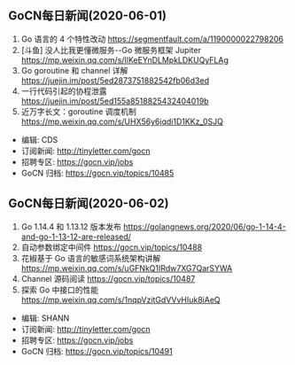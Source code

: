 ## GoCN每日新闻(2020-06-01)

1. Go 语言的 4 个特性改动 https://segmentfault.com/a/1190000022798206
2. [斗鱼] 没人比我更懂微服务--Go 微服务框架 Jupiter https://mp.weixin.qq.com/s/IlKeEYnDLMpkLDKUQyFLAg
3. Go goroutine 和 channel 详解 https://juejin.im/post/5ed2873751882542fb06d3ed
4. 一行代码引起的协程泄露 https://juejin.im/post/5ed155a8518825432404019b
5. 近万字长文：goroutine 调度机制 https://mp.weixin.qq.com/s/UHX56y6jqdi1D1KKz_0SJQ

- 编辑: CDS
- 订阅新闻: http://tinyletter.com/gocn
- 招聘专区: https://gocn.vip/jobs
- GoCN 归档: https://gocn.vip/topics/10485

## GoCN每日新闻(2020-06-02)

1. Go 1.14.4 和 1.13.12 版本发布 https://golangnews.org/2020/06/go-1-14-4-and-go-1-13-12-are-released/
2. 自动参数绑定中间件 https://gocn.vip/topics/10488
3. 花椒基于 Go 语言的敏感词系统架构讲解 https://mp.weixin.qq.com/s/uGFNkQ1IRdw7XG7QarSYWA
4. Channel 源码阅读 https://gocn.vip/topics/10487
5. 探索 Go 中接口的性能 https://mp.weixin.qq.com/s/1nqpVzitGdVVvHIuk8iAeQ

- 编辑: SHANN
- 订阅新闻: http://tinyletter.com/gocn
- 招聘专区: https://gocn.vip/jobs
- GoCN 归档: https://gocn.vip/topics/10491





